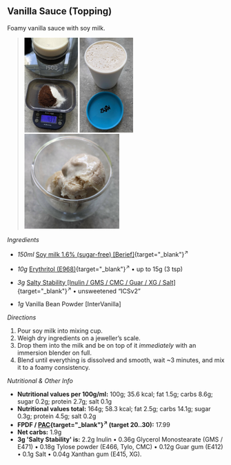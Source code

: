 ## Vanilla Sauce (Topping)

Foamy vanilla sauce with soy milk.

> <img width=124 alt="Ingredients" src="Vanilla-Sauce_2025-08-09_1.jpg" class="zoomable" />
> <img width=124 alt="Blended Sauce" src="Vanilla-Sauce_2025-08-09_2.jpg" class="zoomable" />
> <img width=220 alt="Served Sauce" src="Vanilla-Sauce_2025-08-09_3.jpg" class="zoomable" />

*Ingredients*

  - _150ml_ [Soy milk 1.6% (sugar-free) \[Berief\]](/ice-creamery/info/ingredients/#soy-milk){target="_blank"}<sup>↗</sup>

  - _10g_ [Erythritol (E968)](/ice-creamery/info/ingredients/#erythritol-e968){target="_blank"}<sup>↗</sup> • up to 15g (3 tsp)
  - _3g_ [Salty Stability \[Inulin / GMS / CMC / Guar / XG / Salt\]](/ice-creamery/S/Salty%20Stability/){target="_blank"}<sup>↗</sup> • unsweetened “ICSv2”
  - _1g_ Vanilla Bean Powder [InterVanilla]

*Directions*

 1. Pour soy milk into mixing cup.
 1. Weigh dry ingredients on a jeweller’s scale.
 1. Drop them into the milk and be on top of it *immediately* with an immersion blender on full.
 1. Blend until everything is dissolved and smooth, wait ~3 minutes, and mix it to a foamy consistency.

*Nutritional & Other Info*

- **Nutritional values per 100g/ml:** 100g; 35.6 kcal; fat 1.5g; carbs 8.6g; sugar 0.2g; protein 2.7g; salt 0.1g
- **Nutritional values total:** 164g; 58.3 kcal; fat 2.5g; carbs 14.1g; sugar 0.3g; protein 4.5g; salt 0.2g
- **FPDF / [PAC](/ice-creamery/info/glossary/#potere-anti-congelante-pac){target="_blank"}<sup>↗</sup> (target 20..30):** 17.99
- **Net carbs:** 1.9g
- **3g 'Salty Stability' is:** 2.2g Inulin • 0.36g Glycerol Monostearate (GMS / E471) • 0.18g Tylose powder (E466, Tylo, CMC) • 0.12g Guar gum (E412) • 0.1g Salt • 0.04g Xanthan gum (E415, XG).
